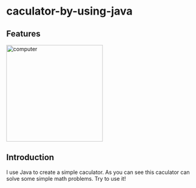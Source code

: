 # caculator-by-using-java

## Features
<img width="254" alt="computer" src="https://user-images.githubusercontent.com/81616595/182028663-fc535f9e-669e-47cf-a539-bf12e8914840.png">

## Introduction
I use Java to create a simple caculator. As you can see this caculator can solve some simple math problems. Try to use it!
